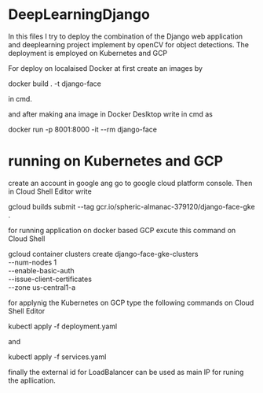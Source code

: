 # DeepLearningDjango
In this files I try to deploy the combination of the Django web application and deeplearning project implement by openCV for object detections.
The deployment is employed on Kubernetes and GCP



For deploy on localaised Docker at first create an images by 

docker build . -t django-face 


in cmd.

and after making ana image in Docker Deslktop write in cmd as

docker run -p 8001:8000 -it --rm django-face

# running on Kubernetes and GCP

create an account in google ang go to google cloud platform console.
Then in Cloud Shell Editor write 

gcloud builds submit --tag gcr.io/spheric-almanac-379120/django-face-gke .

for running application on docker based GCP excute this command on Cloud Shell

gcloud container clusters create django-face-gke-clusters \
    --num-nodes 1 \
    --enable-basic-auth \
    --issue-client-certificates \
    --zone us-central1-a

for applynig the Kubernetes on GCP type the following commands on Cloud Shell Editor

kubectl apply -f deployment.yaml

and

kubectl apply -f services.yaml


finally the external id for LoadBalancer can be used as main IP for runing the apllication.


